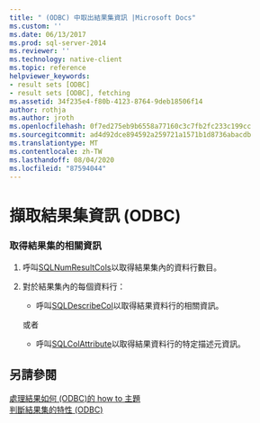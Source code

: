 ```yaml
---
title: " (ODBC) 中取出結果集資訊 |Microsoft Docs"
ms.custom: ''
ms.date: 06/13/2017
ms.prod: sql-server-2014
ms.reviewer: ''
ms.technology: native-client
ms.topic: reference
helpviewer_keywords:
- result sets [ODBC]
- result sets [ODBC], fetching
ms.assetid: 34f235e4-f80b-4123-8764-9deb18506f14
author: rothja
ms.author: jroth
ms.openlocfilehash: 0f7ed275eb9b6558a77160c3c7fb2fc233c199cc
ms.sourcegitcommit: ad4d92dce894592a259721a1571b1d8736abacdb
ms.translationtype: MT
ms.contentlocale: zh-TW
ms.lasthandoff: 08/04/2020
ms.locfileid: "87594044"
---
```

# <a name="retrieve-result-set-information-odbc"></a>擷取結果集資訊 (ODBC)
    
### <a name="to-get-information-about-a-result-set"></a>取得結果集的相關資訊  
  
1.  呼叫[SQLNumResultCols](../native-client-odbc-api/sqlnumresultcols.md)以取得結果集內的資料行數目。  
  
2.  對於結果集內的每個資料行：  
  
    -   呼叫[SQLDescribeCol](../native-client-odbc-api/sqldescribecol.md)以取得結果資料行的相關資訊。  
  
     或者  
  
    -   呼叫[SQLColAttribute](../native-client-odbc-api/sqlcolattribute.md)以取得結果資料行的特定描述元資訊。  
  
## <a name="see-also"></a>另請參閱  
 [處理結果如何 &#40;ODBC&#41;的 how to 主題](../../database-engine/dev-guide/processing-results-how-to-topics-odbc.md)   
 [判斷結果集的特性 &#40;ODBC&#41;](../native-client-odbc-results/determining-the-characteristics-of-a-result-set-odbc.md)  
  
  
